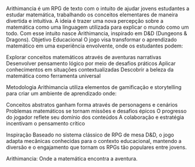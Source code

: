 
Arithimancia é um RPG de texto com o intuito de ajudar jovens estudantes a estudar matemática, trabalhando os conceitos elementares de maneira divertida e intuitiva. A ideia é trazer uma nova percepção sobre a matemática como uma linguagem utilizada para explicar o mundo como um todo.
Com esse intuito nasce Arithimancia, inspirado em D&D (Dungeons & Dragons).
Objetivo Educacional
O jogo visa transformar o aprendizado matemático em uma experiência envolvente, onde os estudantes podem:

Explorar conceitos matemáticos através de aventuras narrativas
Desenvolver pensamento lógico por meio de desafios práticos
Aplicar conhecimentos em situações contextualizadas
Descobrir a beleza da matemática como ferramenta universal

Metodologia
Arithimancia utiliza elementos de gamificação e storytelling para criar um ambiente de aprendizado onde:

Conceitos abstratos ganham forma através de personagens e cenários
Problemas matemáticos se tornam missões e desafios épicos
O progresso do jogador reflete seu domínio dos conteúdos
A colaboração e estratégia incentivam o pensamento crítico

Inspiração
Baseado no sistema clássico de RPG de mesa D&D, o jogo adapta mecânicas conhecidas para o contexto educacional, mantendo a diversão e o engajamento que tornam os RPGs tão populares entre jovens.

Arithimancia: Onde a matemática encontra a aventura.

